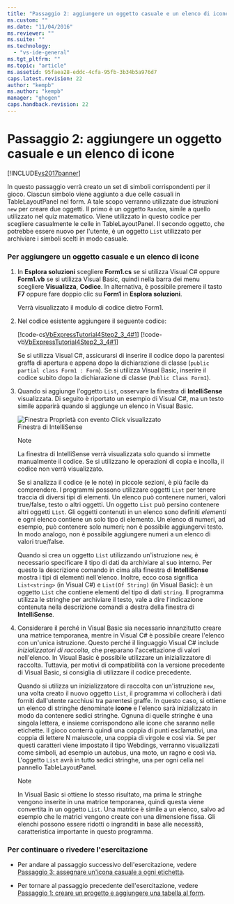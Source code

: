 ```yaml
---
title: "Passaggio 2: aggiungere un oggetto casuale e un elenco di icone | Microsoft Docs"
ms.custom: ""
ms.date: "11/04/2016"
ms.reviewer: ""
ms.suite: ""
ms.technology: 
  - "vs-ide-general"
ms.tgt_pltfrm: ""
ms.topic: "article"
ms.assetid: 95faea28-eddc-4cfa-95fb-3b34b5a976d7
caps.latest.revision: 22
author: "kempb"
ms.author: "kempb"
manager: "ghogen"
caps.handback.revision: 22
---
```

# Passaggio 2: aggiungere un oggetto casuale e un elenco di icone
[!INCLUDE[vs2017banner](../code-quality/includes/vs2017banner.md)]

In questo passaggio verrà creato un set di simboli corrispondenti per il gioco.  Ciascun simbolo viene aggiunto a due celle casuali in TableLayoutPanel nel form.  A tale scopo verranno utilizzate due istruzioni `new` per creare due oggetti.  Il primo è un oggetto `Random`, simile a quello utilizzato nel quiz matematico.  Viene utilizzato in questo codice per scegliere casualmente le celle in TableLayoutPanel.  Il secondo oggetto, che potrebbe essere nuovo per l'utente, è un oggetto `List` utilizzato per archiviare i simboli scelti in modo casuale.  
  
### Per aggiungere un oggetto casuale e un elenco di icone  
  
1.  In **Esplora soluzioni** scegliere **Form1.cs** se si utilizza Visual C\# oppure **Form1.vb** se si utilizza Visual Basic, quindi nella barra dei menu scegliere **Visualizza**, **Codice**.  In alternativa, è possibile premere il tasto **F7** oppure fare doppio clic su **Form1** in **Esplora soluzioni**.  
  
     Verrà visualizzato il modulo di codice dietro Form1.  
  
2.  Nel codice esistente aggiungere il seguente codice:  
  
     [!code-cs[VbExpressTutorial4Step2_3_4#1](../ide/codesnippet/CSharp/step-2-add-a-random-object-and-a-list-of-icons_1.cs)]
     [!code-vb[VbExpressTutorial4Step2_3_4#1](../ide/codesnippet/VisualBasic/step-2-add-a-random-object-and-a-list-of-icons_1.vb)]  
  
     Se si utilizza Visual C\#, assicurarsi di inserire il codice dopo la parentesi graffa di apertura e appena dopo la dichiarazione di classe \(`public partial class Form1 : Form`\).  Se si utilizza Visual Basic, inserire il codice subito dopo la dichiarazione di classe \(`Public Class Form1`\).  
  
3.  Quando si aggiunge l'oggetto `List`, osservare la finestra di **IntelliSense** visualizzata.  Di seguito è riportato un esempio di Visual C\#, ma un testo simile apparirà quando si aggiunge un elenco in Visual Basic.  
  
     ![Finestra Proprietà con evento Click visualizzato](~/docs/ide/media/express_listintellisense.png "Express\_ListIntellisense")  
Finestra di IntelliSense  
  
    > [!NOTE]
    >  La finestra di IntelliSense verrà visualizzata solo quando si immette manualmente il codice.  Se si utilizzano le operazioni di copia e incolla, il codice non verrà visualizzato.  
  
     Se si analizza il codice \(e le note\) in piccole sezioni, è più facile da comprendere.  I programmi possono utilizzare oggetti `List` per tenere traccia di diversi tipi di elementi.  Un elenco può contenere numeri, valori true\/false, testo o altri oggetti.  Un oggetto `List` può persino contenere altri oggetti `List`.  Gli oggetti contenuti in un elenco sono definiti *elementi* e ogni elenco contiene un solo tipo di elemento.  Un elenco di numeri, ad esempio, può contenere solo numeri; non è possibile aggiungervi testo.  In modo analogo, non è possibile aggiungere numeri a un elenco di valori true\/false.  
  
     Quando si crea un oggetto `List` utilizzando un'istruzione `new`, è necessario specificare il tipo di dati da archiviare al suo interno.  Per questo la descrizione comando in cima alla finestra di **IntelliSense** mostra i tipi di elementi nell'elenco.  Inoltre, ecco cosa significa `List<string>` \(in Visual C\#\) e `List(Of String)` \(in Visual Basic\): è un oggetto `List` che contiene elementi del tipo di dati `string`.  Il programma utilizza le stringhe per archiviare il testo, vale a dire l'indicazione contenuta nella descrizione comandi a destra della finestra di **IntelliSense**.  
  
4.  Considerare il perché in Visual Basic sia necessario innanzitutto creare una matrice temporanea, mentre in Visual C\# è possibile creare l'elenco con un'unica istruzione.  Questo perché il linguaggio Visual C\# include *inizializzatori di raccolta*, che preparano l'accettazione di valori nell'elenco.  In Visual Basic è possibile utilizzare un inizializzatore di raccolta.  Tuttavia, per motivi di compatibilità con la versione precedente di Visual Basic, si consiglia di utilizzare il codice precedente.  
  
     Quando si utilizza un inizializzatore di raccolta con un'istruzione `new`, una volta creato il nuovo oggetto `List`, il programma vi collocherà i dati forniti dall'utente racchiusi tra parentesi graffe.  In questo caso, si ottiene un elenco di stringhe denominate **icone** e l'elenco sarà inizializzato in modo da contenere sedici stringhe.  Ognuna di quelle stringhe è una singola lettera, e insieme corrispondono alle icone che saranno nelle etichette.  Il gioco conterrà quindi una coppia di punti esclamativi, una coppia di lettere N maiuscole, una coppia di virgole e così via. Se per questi caratteri viene impostato il tipo Webdings, verranno visualizzati come simboli, ad esempio un autobus, una moto, un ragno e così via. L'oggetto `List` avrà in tutto sedici stringhe, una per ogni cella nel pannello TableLayoutPanel.  
  
    > [!NOTE]
    >  In Visual Basic si ottiene lo stesso risultato, ma prima le stringhe vengono inserite in una matrice temporanea, quindi questa viene convertita in un oggetto `List`.  Una matrice è simile a un elenco, salvo ad esempio che le matrici vengono create con una dimensione fissa.  Gli elenchi possono essere ridotti o ingranditi in base alle necessità, caratteristica importante in questo programma.  
  
### Per continuare o rivedere l'esercitazione  
  
-   Per andare al passaggio successivo dell'esercitazione, vedere [Passaggio 3: assegnare un'icona casuale a ogni etichetta](../Topic/Step%203:%20Assign%20a%20Random%20Icon%20to%20Each%20Label.md).  
  
-   Per tornare al passaggio precedente dell'esercitazione, vedere [Passaggio 1: creare un progetto e aggiungere una tabella al form](../ide/step-1-create-a-project-and-add-a-table-to-your-form.md).
